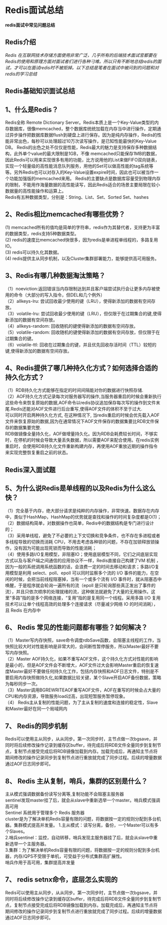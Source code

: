 # Redis面试总结

**redis面试中常见问题总结**

## Redis介绍

*Redis 在互联网技术存储方面使用非常广泛，几乎所有的后端技术面试官都要在Redis的使用和原理方面对面试者们进行各种刁难。所以只有不断地总结redis的面试，才可以在面试redis时不被拒掉。以下总结是笔者在面试中被问到的问题和对redis的学习总结*

## Redis基础知识面试总结
## 1、什么是Redis？
Redis全称 Remote Dictionary Server。Redis本质上是一个Key-Value类型的内存数据库，很像memcached，整个数据库统统加载在内存当中进行操作，定期通过异步操作把数据库数据flush到硬盘上进行保存。因为是纯内存操作，Redis的性能非常出色，每秒可以处理超过10万次读写操作，是已知性能最快的Key-Value DB。 Redis的出色之处不仅仅是性能，Redis最大的魅力是支持保存多种数据结构，此外单个value的最大限制是1GB，不像 memcached只能保存1MB的数据，因此Redis可以用来实现很多有用的功能，比方说用他的List来做FIFO双向链表，实现一个轻量级的高性能消息队列服务，用他的Set可以做高性能的tag系统等等。另外Redis也可以对存入的Key-Value设置expire时间，因此也可以被当作一 个功能加强版的memcached来用。 Redis的主要缺点是数据库容量受到物理内存的限制，不能用作海量数据的高性能读写，因此Redis适合的场景主要局限在较小数据量的高性能操作和运算上。<br>
Redis有五种数据类型，分别是：String、List、Set、Sorted Set、hashes

## 2、Redis相比memcached有哪些优势？
(1) memcached所有的值均是简单的字符串，redis作为其替代者，支持更为丰富的数据类型，redis支持5种数据类型。<br>
(2) redis的速度比memcached快很多，因为redis是单进程单线程的，多路复用IO。<br>
(3) redis可以持久化其数据。<br>
(4) redis提供主从同步机制，以及Cluster集群部署能力，能够提供高可用服务。

## 3、Redis有哪几种数据淘汰策略？
（1）noeviction:返回错误当内存限制达到并且客户端尝试执行会让更多内存被使用的命令（大部分的写入指令，但DEL和几个例外）<br>
（2）allkeys-lru: 尝试回收最少使用的键（LRU），使得新添加的数据有空间存放。<br>
（3）volatile-lru: 尝试回收最少使用的键（LRU），但仅限于在过期集合的键,使得新添加的数据有空间存放。<br>
（4）allkeys-random: 回收随机的键使得新添加的数据有空间存放。<br>
（5）volatile-random: 回收随机的键使得新添加的数据有空间存放，但仅限于在过期集合的键。<br>
（6）volatile-ttl: 回收在过期集合的键，并且优先回收存活时间（TTL）较短的键,使得新添加的数据有空间存放。<br>
## 4、Redis提供了哪几种持久化方式？如何选择合适的持久化方式？
（1）RDB持久化方式能够在指定的时间间隔能对你的数据进行快照存储.<br>
（2）AOF持久化方式记录每次对服务器写的操作,当服务器重启的时候会重新执行这些命令来恢复原始的数据,AOF命令以redis协议追加保存每次写的操作到文件末尾.Redis还能对AOF文件进行后台重写,使得AOF文件的体积不至于过大.<br>
可以同时开启两种持久化方式, 在这种情况下, 当redis重启的时候会优先载入AOF文件来恢复原始的数据,因为在通常情况下AOF文件保存的数据集要比RDB文件保存的数据集要完整.<br>
RDB做镜像全量持久化，AOF做增量持久化。因为RDB会耗费较长时间，不够实时，在停机的时候会导致大量丢失数据，所以需要AOF来配合使用。在redis实例重启时，会使用RDB持久化文件重新构建内存，再使用AOF重放近期的操作指令来实现完整恢复重启之前的状态。
## Redis深入面试题
## 5、为什么说Redis是单线程的以及Redis为什么这么快？
（1）完全基于内存，绝大部分请求是纯粹的内存操作，非常快速。数据存在内存中，类似于HashMap，HashMap的优势就是查找和操作的时间复杂度都是O(1)；<br>
（2）数据结构简单，对数据操作也简单，Redis中的数据结构是专门进行设计的；<br>
（3）采用单线程，避免了不必要的上下文切换和竞争条件，也不存在多进程或者多线程导致的切换而消耗 CPU，不用去考虑各种锁的问题，不存在加锁释放锁操作，没有因为可能出现死锁而导致的性能消耗；<br>
（4）使用多路I/O复用模型，非阻塞IO；使用底层模型不同，它们之间底层实现方式以及与客户端之间通信的应用协议不一样，Redis直接自己构建了VM 机制 ，因为一般的系统调用系统函数的话，会浪费一定的时间去移动和请求；多路I/O复用模型是利用 select、poll、epoll 可以同时监察多个流的 I/O 事件的能力，在空闲的时候，会把当前线程阻塞掉，当有一个或多个流有 I/O 事件时，就从阻塞态中唤醒，于是程序就会轮询一遍所有的流（epoll 是只轮询那些真正发出了事件的流），并且只依次顺序的处理就绪的流，这种做法就避免了大量的无用操作。这里“多路”指的是多个网络连接，“复用”指的是复用同一个线程。采用多路 I/O 复用技术可以让单个线程高效的处理多个连接请求（尽量减少网络 IO 的时间消耗），且 Redis 在内存中
## 6、 Redis 常见的性能问题都有哪些？如何解决？
（1）Master写内存快照，save命令调度rdbSave函数，会阻塞主线程的工作，当快照比较大时对性能影响是非常大的，会间断性暂停服务，所以Master最好不要写内存快照。<br>
（2）Master AOF持久化，如果不重写AOF文件，这个持久化方式对性能的影响是最小的，但是AOF文件会不断增大，AOF文件过大会影响Master重启的恢复速度Master最好不要做任何持久化工作，包括内存快照和AOF日志文件，特别是不要启用内存快照做持久化,如果数据比较关键，某个Slave开启AOF备份数据，策略为每秒同步一次。<br>
（3）Master调用BGREWRITEAOF重写AOF文件，AOF在重写的时候会占大量的CPU和内存资源，导致服务load过高，出现短暂服务暂停现象。<br>
（4） Redis主从复制的性能问题，为了主从复制的速度和连接的稳定性，Slave和Master最好在同一个局域网内<br>
## 7、 Redis的同步机制
Redis可以使用主从同步，从从同步。第一次同步时，主节点做一次bgsave，并同时将后续修改操作记录到缓存区buffer，待完成后将RDB文件全量同步到复制节点，复制节点接受完成后将RDB镜像加载到内存。加载完成后，再通知主节点将期间修改的操作记录同步到复制节点进行重放就完成了同步过程。后续的增量数据通过AOF日志同步即可。
## 8、 Redis 主从复制，哨兵，集群的区别是什么？
主从模式强调数据备份读写分离等,复制功能不会阻塞主服务器<br>
sentinel发现master挂了后，就会从slave中重新选举一个master。哨兵模式强调高可用<br>
Sentinel 系统用于管理多个 Redis 服务器<br>
cluster是为了解决单机Redis容量有限的问题，将数据按一定的规则分配到多台机器。集群模式提高并发量。
1.主从模式：读写分离，备份，一个Master可以有多个Slaves。<br>
2.哨兵sentinel：监控，自动转移，哨兵发现主服务器挂了后，就会从slave中重新选举一个主服务器。<br>
3.集群：为了解决单机Redis容量有限的问题，将数据按一定的规则分配到多台机器，内存/QPS不受限于单机，可受益于分布式集群高扩展性。<br>
哨兵作用于高可用，集群提高并发量
## 7、 redis setnx命令，底层怎么实现的
Redis可以使用主从同步，从从同步。第一次同步时，主节点做一次bgsave，并同时将后续修改操作记录到缓存区buffer，待完成后将RDB文件全量同步到复制节点，复制节点接受完成后将RDB镜像加载到内存。加载完成后，再通知主节点将期间修改的操作记录同步到复制节点进行重放就完成了同步过程。后续的增量数据通过AOF日志同步即可。
